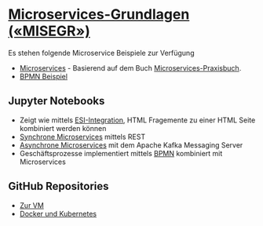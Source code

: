 # [Microservices-Grundlagen («MISEGR»)](https://www.digicomp.ch/weiterbildung/web-und-softwareentwicklungs-trainings/software-engineering/softwarearchitektur/microservices-grundlagen)


Es stehen folgende Microservice Beispiele zur Verfügung

* [Microservices](https://github.com/mc-b/misegr/tree/master/ewolff) - Basierend auf dem Buch [Microservices-Praxisbuch](http://microservices-praxisbuch.de/rezepte.html).
* [BPMN Beispiel](https://github.com/mc-b/misegr/tree/master/bpmn)

## Jupyter Notebooks

* Zeigt wie mittels [ESI-Integration](:32188/notebooks/work/demo/Microservices-ESI.ipynb), HTML Fragemente zu einer HTML Seite kombiniert werden können
* [Synchrone Microservices](:32188/notebooks/work/demo/Microservices-REST.ipynb) mittels REST
* [Asynchrone Microservices](:32188/notebooks/work/demo/Microservices-Messaging.ipynb) mit dem Apache Kafka Messaging Server
* Geschäftsprozesse implementiert mittels [BPMN](:32188/notebooks/work/demo/Microservices-BPMN.ipynb) kombiniert mit Microservices

## GitHub Repositories

* [Zur VM](https://github.com/mc-b/misegr)
* [Docker und Kubernetes](https://github.com/mc-b/duk)

